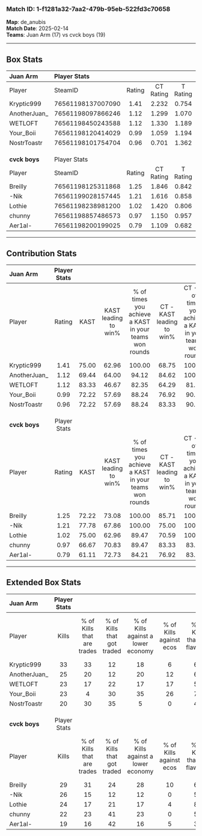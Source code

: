 ### Match ID: 1-f1281a32-7aa2-479b-95eb-522fd3c70658  
**Map**: de_anubis  
**Match Date**: 2025-02-14  
**Teams**: Juan Arm (17) vs cvck boys (19)  

---  

## Box Stats  

| **Juan Arm**  | Player Stats      |        |           |          |       |      |       |         |        |      |     |
| :- | :- | :-: | :-: | :-: | :-: | :-: | :-: | :-: | :-: | :-: | :-: |
| Player        | SteamID           | Rating | CT Rating | T Rating | KAST  | ADR  | Kills | Assists | Deaths | K/D  | HS% |
| Kryptic999    | 76561198137007090 |  1.41  |   2.232   |  0.754   | 75.00 | 98.6 |  33   |   13    |   23   | 1.43 | 60  |
| AnotherJuan_  | 76561198097866246 |  1.12  |   1.299   |  1.070   | 69.44 | 77.8 |  25   |   12    |   22   | 1.14 | 40  |
| WETLOFT       | 76561198450243588 |  1.12  |   1.330   |  1.189   | 83.33 | 61.0 |  23   |   12    |   22   | 1.05 | 39  |
| Your_Boii     | 76561198120414029 |  0.99  |   1.059   |  1.194   | 72.22 | 73.3 |  23   |   11    |   28   | 0.82 | 34  |
| NostrToastr   | 76561198101754704 |  0.96  |   0.701   |  1.362   | 72.22 | 73.6 |  20   |    8    |   25   | 0.80 | 55  |
|               |                   |        |           |          |       |      |       |         |        |      |     |
|               |                   |        |           |          |       |      |       |         |        |      |     |
|               |                   |        |           |          |       |      |       |         |        |      |     |
| **cvck boys** | Player Stats      |        |           |          |       |      |       |         |        |      |     |
| Player        | SteamID           | Rating | CT Rating | T Rating | KAST  | ADR  | Kills | Assists | Deaths | K/D  | HS% |
| Breilly       | 76561198125311868 |  1.25  |   1.846   |  0.842   | 72.22 | 85.5 |  29   |    8    |   22   | 1.32 | 34  |
| -Nik          | 76561199028157445 |  1.21  |   1.616   |  0.858   | 77.78 | 81.7 |  26   |   12    |   23   | 1.13 | 23  |
| Lothie        | 76561198238981200 |  1.02  |   1.420   |  0.806   | 75.00 | 60.7 |  24   |    4    |   25   | 0.96 | 33  |
| chunny        | 76561198857486573 |  0.97  |   1.150   |  0.957   | 66.67 | 73.1 |  22   |   11    |   25   | 0.88 | 59  |
| Aer1al-       | 76561198200199025 |  0.79  |   1.109   |  0.682   | 61.11 | 69.7 |  19   |   12    |   29   | 0.66 | 52  |
---  

## Contribution Stats  

| **Juan Arm**  | Player Stats |       |                      |                                                        |                           |                                                             |                          |                                                            |
| :- | :-: | :-: | :-: | :-: | :-: | :-: | :-: | :-: |
| Player        |    Rating    | KAST  | KAST leading to win% | % of times you achieve a KAST in your teams won rounds | CT - KAST leading to win% | CT - % of times you achieve a KAST in your teams won rounds | T - KAST leading to win% | T - % of times you achieve a KAST in your teams won rounds |
| Kryptic999    |     1.41     | 75.00 |        62.96         |                         100.00                         |           68.75           |                           100.00                            |          54.55           |                           100.00                           |
| AnotherJuan_  |     1.12     | 69.44 |        64.00         |                         94.12                          |           84.62           |                           100.00                            |          41.67           |                           83.33                            |
| WETLOFT       |     1.12     | 83.33 |        46.67         |                         82.35                          |           64.29           |                            81.82                            |          31.25           |                           83.33                            |
| Your_Boii     |     0.99     | 72.22 |        57.69         |                         88.24                          |           76.92           |                            90.91                            |          38.46           |                           83.33                            |
| NostrToastr   |     0.96     | 72.22 |        57.69         |                         88.24                          |           83.33           |                            90.91                            |          35.71           |                           83.33                            |
|               |              |       |                      |                                                        |                           |                                                             |                          |                                                            |
|               |              |       |                      |                                                        |                           |                                                             |                          |                                                            |
|               |              |       |                      |                                                        |                           |                                                             |                          |                                                            |
| **cvck boys** | Player Stats |       |                      |                                                        |                           |                                                             |                          |                                                            |
| Player        |    Rating    | KAST  | KAST leading to win% | % of times you achieve a KAST in your teams won rounds | CT - KAST leading to win% | CT - % of times you achieve a KAST in your teams won rounds | T - KAST leading to win% | T - % of times you achieve a KAST in your teams won rounds |
| Breilly       |     1.25     | 72.22 |        73.08         |                         100.00                         |           85.71           |                           100.00                            |          58.33           |                           100.00                           |
| -Nik          |     1.21     | 77.78 |        67.86         |                         100.00                         |           75.00           |                           100.00                            |          58.33           |                           100.00                           |
| Lothie        |     1.02     | 75.00 |        62.96         |                         89.47                          |           70.59           |                           100.00                            |          50.00           |                           71.43                            |
| chunny        |     0.97     | 66.67 |        70.83         |                         89.47                          |           83.33           |                            83.33                            |          58.33           |                           100.00                           |
| Aer1al-       |     0.79     | 61.11 |        72.73         |                         84.21                          |           76.92           |                            83.33                            |          66.67           |                           85.71                            |
---  

## Extended Box Stats  

| **Juan Arm**  | Player Stats |                            |                            |                                    |                         |                              |                                 |        |                             |                                     |                          |                               |                            |
| :- | :-: | :-: | :-: | :-: | :-: | :-: | :-: | :-: | :-: | :-: | :-: | :-: | :-: |
| Player        |    Kills     | % of Kills that are trades | % of Kills that got traded | % of Kills against a lower economy | % of Kills against ecos | % of Kills that are flawless | % of Kills that are close duels | Deaths | % of Deaths that get traded | % of Deaths against a lower economy | % of Deaths against ecos | % of Deaths that are flawless | % of Deaths that are close |
| Kryptic999    |      33      |             33             |             12             |                 18                 |            6            |              64              |                3                |   23   |             22              |                  4                  |            0             |              39               |             9              |
| AnotherJuan_  |      25      |             20             |             12             |                 20                 |           12            |              60              |               12                |   22   |             18              |                  5                  |            0             |              59               |             5              |
| WETLOFT       |      23      |             17             |             22             |                 17                 |           17            |              52              |               22                |   22   |             41              |                 14                  |            5             |              68               |             0              |
| Your_Boii     |      23      |             4              |             30             |                 35                 |           26            |              78              |                9                |   28   |             32              |                  7                  |            0             |              71               |             7              |
| NostrToastr   |      20      |             30             |             35             |                 5                  |            0            |              45              |               10                |   25   |             20              |                  8                  |            4             |              56               |             12             |
|               |              |                            |                            |                                    |                         |                              |                                 |        |                             |                                     |                          |                               |                            |
|               |              |                            |                            |                                    |                         |                              |                                 |        |                             |                                     |                          |                               |                            |
|               |              |                            |                            |                                    |                         |                              |                                 |        |                             |                                     |                          |                               |                            |
| **cvck boys** | Player Stats |                            |                            |                                    |                         |                              |                                 |        |                             |                                     |                          |                               |                            |
| Player        |    Kills     | % of Kills that are trades | % of Kills that got traded | % of Kills against a lower economy | % of Kills against ecos | % of Kills that are flawless | % of Kills that are close duels | Deaths | % of Deaths that get traded | % of Deaths against a lower economy | % of Deaths against ecos | % of Deaths that are flawless | % of Deaths that are close |
| Breilly       |      29      |             31             |             24             |                 28                 |           10            |              66              |               10                |   22   |             27              |                  9                  |            0             |              45               |             18             |
| -Nik          |      26      |             15             |             12             |                 12                 |            0            |              50              |               12                |   23   |              9              |                  9                  |            0             |              74               |             9              |
| Lothie        |      24      |             17             |             21             |                 17                 |            4            |              83              |                0                |   25   |             24              |                  8                  |            0             |              80               |             0              |
| chunny        |      22      |             23             |             41             |                 23                 |            0            |              59              |                9                |   25   |             20              |                  8                  |            0             |              56               |             16             |
| Aer1al-       |      19      |             16             |             42             |                 16                 |            5            |              32              |                0                |   29   |             24              |                  7                  |            3             |              48               |             10             |
